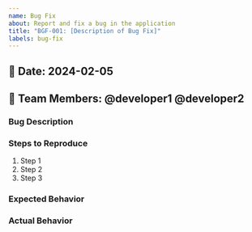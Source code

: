 ```yaml
---
name: Bug Fix
about: Report and fix a bug in the application
title: "BGF-001: [Description of Bug Fix]"
labels: bug-fix
---
```


## 📅 Date: 2024-02-05  
## 👥 Team Members: @developer1 @developer2  

### Bug Description
<!-- Briefly describe the bug -->

### Steps to Reproduce
1. Step 1
2. Step 2
3. Step 3

### Expected Behavior
<!-- Describe what you expected to happen -->

### Actual Behavior
<!-- Describe what actually happened -->
